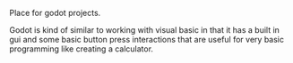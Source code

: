 
Place for godot projects.


Godot is kind of similar to working with visual basic in that it has a built in gui and some basic button press interactions that are useful for very basic programming like creating a calculator.


